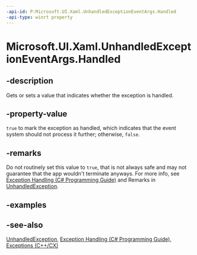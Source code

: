 ```yaml
---
-api-id: P:Microsoft.UI.Xaml.UnhandledExceptionEventArgs.Handled
-api-type: winrt property
---
```


<!-- Property syntax
public bool Handled { get;  set; }
-->

# Microsoft.UI.Xaml.UnhandledExceptionEventArgs.Handled

## -description

Gets or sets a value that indicates whether the exception is handled.

## -property-value

`true` to mark the exception as handled, which indicates that the event system should not process it further; otherwise, `false`.

## -remarks

Do not routinely set this value to `true`, that is not always safe and may not guarantee that the app wouldn't terminate anyways. For more info, see [Exception Handling (C# Programming Guide)](/dotnet/csharp/fundamentals/exceptions/exception-handling) and Remarks in [UnhandledException](application_unhandledexception.md).

## -examples

## -see-also

[UnhandledException](application_unhandledexception.md), [Exception Handling (C# Programming Guide)](/dotnet/csharp/fundamentals/exceptions/exception-handling), [Exceptions (C++/CX)](/cpp/cppcx/exceptions-c-cx)
